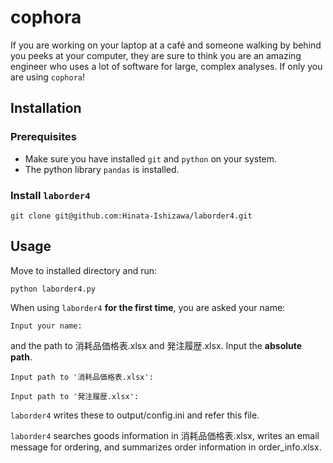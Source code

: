 # cophora

If you are working on your laptop at a café and someone walking by behind you peeks at your computer, they are sure to think you are an amazing engineer who uses a lot of software for large, complex analyses. If only you are using `cophora`!

## Installation

### Prerequisites
- Make sure you have installed `git` and `python` on your system.
- The python library `pandas` is installed.

### Install `laborder4`
```
git clone git@github.com:Hinata-Ishizawa/laborder4.git
```

## Usage
Move to installed directory and run:

```
python laborder4.py
```

When using `laborder4` **for the first time**, you are asked your name: 

```
Input your name:
```

and the path to 消耗品価格表.xlsx and 発注履歴.xlsx. Input the **absolute path**.

```
Input path to '消耗品価格表.xlsx':

Input path to '発注履歴.xlsx':

```

`laborder4` writes these to output/config.ini and refer this file.

`laborder4` searches goods information in 消耗品価格表.xlsx, writes an email message for ordering, and summarizes order information in order_info.xlsx.

